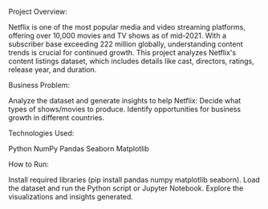 Project Overview:

Netflix is one of the most popular media and video streaming platforms, offering over 10,000 movies and TV shows as of mid-2021. With a subscriber base exceeding 222 million globally, understanding content trends is crucial for continued growth.
This project analyzes Netflix's content listings dataset, which includes details like cast, directors, ratings, release year, and duration.

Business Problem:

Analyze the dataset and generate insights to help Netflix:
Decide what types of shows/movies to produce.
Identify opportunities for business growth in different countries.

Technologies Used:

Python
NumPy
Pandas
Seaborn
Matplotlib

How to Run:

Install required libraries (pip install pandas numpy matplotlib seaborn).
Load the dataset and run the Python script or Jupyter Notebook.
Explore the visualizations and insights generated.